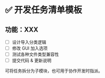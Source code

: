 # ✅ 开发任务清单模板

## 功能：XXX

- [ ] 设计导入分类逻辑
- [ ] 修改 GUI 加入选项
- [ ] 测试各种文件类型兼容性
- [ ] 提交代码 & 更新说明

可将任务拆分为子模块，也可用于协作开发时指派。
